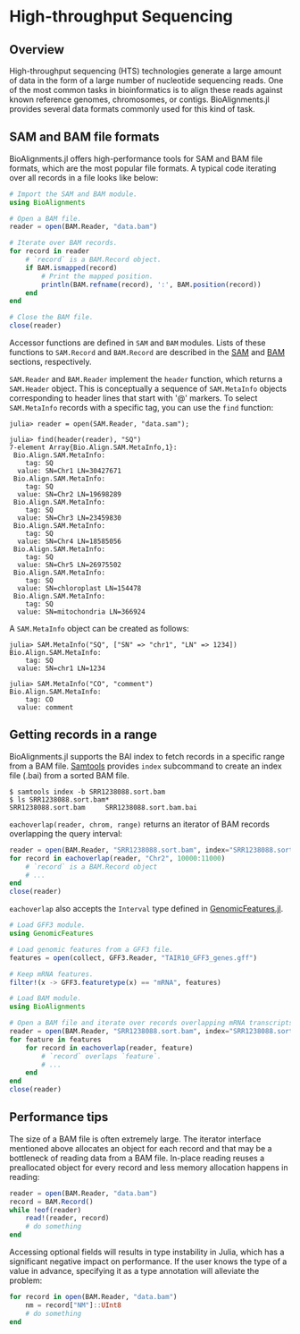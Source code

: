 High-throughput Sequencing
==========================

Overview
--------

High-throughput sequencing (HTS) technologies generate a large amount of data in
the form of a large number of nucleotide sequencing reads. One of the most
common tasks in bioinformatics is to align these reads against known reference
genomes, chromosomes, or contigs. BioAlignments.jl provides several data formats
commonly used for this kind of task.


SAM and BAM file formats
------------------------

BioAlignments.jl offers high-performance tools for SAM and BAM file formats,
which are the most popular file formats.  A typical code iterating over all
records in a file looks like below:
```julia
# Import the SAM and BAM module.
using BioAlignments

# Open a BAM file.
reader = open(BAM.Reader, "data.bam")

# Iterate over BAM records.
for record in reader
    # `record` is a BAM.Record object.
    if BAM.ismapped(record)
        # Print the mapped position.
        println(BAM.refname(record), ':', BAM.position(record))
    end
end

# Close the BAM file.
close(reader)
```

Accessor functions are defined in `SAM` and `BAM` modules.  Lists of these
functions to `SAM.Record` and `BAM.Record` are described in the [SAM](@ref) and
[BAM](@ref) sections, respectively.

`SAM.Reader` and `BAM.Reader` implement the `header` function, which returns a
`SAM.Header` object. This is conceptually a sequence of `SAM.MetaInfo` objects
corresponding to header lines that start with '@' markers. To select
`SAM.MetaInfo` records with a specific tag, you can use the `find` function:
```jlcon
julia> reader = open(SAM.Reader, "data.sam");

julia> find(header(reader), "SQ")
7-element Array{Bio.Align.SAM.MetaInfo,1}:
 Bio.Align.SAM.MetaInfo:
    tag: SQ
  value: SN=Chr1 LN=30427671
 Bio.Align.SAM.MetaInfo:
    tag: SQ
  value: SN=Chr2 LN=19698289
 Bio.Align.SAM.MetaInfo:
    tag: SQ
  value: SN=Chr3 LN=23459830
 Bio.Align.SAM.MetaInfo:
    tag: SQ
  value: SN=Chr4 LN=18585056
 Bio.Align.SAM.MetaInfo:
    tag: SQ
  value: SN=Chr5 LN=26975502
 Bio.Align.SAM.MetaInfo:
    tag: SQ
  value: SN=chloroplast LN=154478
 Bio.Align.SAM.MetaInfo:
    tag: SQ
  value: SN=mitochondria LN=366924

```

A `SAM.MetaInfo` object can be created as follows:
```jlcon
julia> SAM.MetaInfo("SQ", ["SN" => "chr1", "LN" => 1234])
Bio.Align.SAM.MetaInfo:
    tag: SQ
  value: SN=chr1 LN=1234

julia> SAM.MetaInfo("CO", "comment")
Bio.Align.SAM.MetaInfo:
    tag: CO
  value: comment

```


Getting records in a range
--------------------------

BioAlignments.jl supports the BAI index to fetch records in a specific range
from a BAM file.  [Samtools][samtools] provides `index` subcommand to create an
index file (.bai) from a sorted BAM file.

```console
$ samtools index -b SRR1238088.sort.bam
$ ls SRR1238088.sort.bam*
SRR1238088.sort.bam     SRR1238088.sort.bam.bai
```

`eachoverlap(reader, chrom, range)` returns an iterator of BAM records
overlapping the query interval:
```julia
reader = open(BAM.Reader, "SRR1238088.sort.bam", index="SRR1238088.sort.bam.bai")
for record in eachoverlap(reader, "Chr2", 10000:11000)
    # `record` is a BAM.Record object
    # ...
end
close(reader)
```

`eachoverlap` also accepts the `Interval` type defined in
[GenomicFeatures.jl](https://github.com/BioJulia/GenomicFeatures.jl).

```julia
# Load GFF3 module.
using GenomicFeatures

# Load genomic features from a GFF3 file.
features = open(collect, GFF3.Reader, "TAIR10_GFF3_genes.gff")

# Keep mRNA features.
filter!(x -> GFF3.featuretype(x) == "mRNA", features)

# Load BAM module.
using BioAlignments

# Open a BAM file and iterate over records overlapping mRNA transcripts.
reader = open(BAM.Reader, "SRR1238088.sort.bam", index="SRR1238088.sort.bam.bai")
for feature in features
    for record in eachoverlap(reader, feature)
        # `record` overlaps `feature`.
        # ...
    end
end
close(reader)
```


Performance tips
----------------

The size of a BAM file is often extremely large. The iterator interface
mentioned above allocates an object for each record and that may be a bottleneck
of reading data from a BAM file. In-place reading reuses a preallocated object
for every record and less memory allocation happens in reading:
```julia
reader = open(BAM.Reader, "data.bam")
record = BAM.Record()
while !eof(reader)
    read!(reader, record)
    # do something
end
```

Accessing optional fields will results in type instability in Julia, which has a
significant negative impact on performance. If the user knows the type of a
value in advance, specifying it as a type annotation will alleviate the problem:
```julia
for record in open(BAM.Reader, "data.bam")
    nm = record["NM"]::UInt8
    # do something
end
```

[samtools]: https://samtools.github.io/
